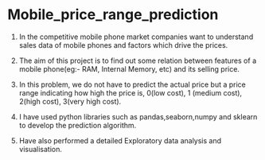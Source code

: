 # Mobile_price_range_prediction

1. In the competitive mobile phone market companies want to understand sales data of mobile phones and factors which drive the prices.

2. The aim of this project is to find out some relation between features of a mobile phone(eg:- RAM, Internal Memory, etc) and its selling price.

3. In this problem, we do not have to predict the actual price but a price range indicating how high the price is, 0(low cost), 1 (medium cost), 2(high cost), 3(very high cost).

4. I have used python libraries such as pandas,seaborn,numpy and sklearn to develop the prediction algorithm.

5. Have also performed a detailed Exploratory data analysis and visualisation.




